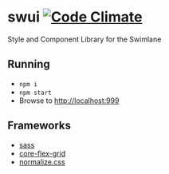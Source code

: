 # swui [![Code Climate](https://codeclimate.com/github/swimlane/swui/badges/gpa.svg)](https://codeclimate.com/github/swimlane/style-guide)
Style and Component Library for the Swimlane

## Running
- `npm i`
- `npm start`
- Browse to [http://localhost:999](http://localhost:9999)

## Frameworks
- [sass](http://sass-lang.com/documentation/file.SASS_REFERENCE.html)
- [core-flex-grid](https://splintercode.github.io/core-flex-grid/)
- [normalize.css](https://necolas.github.io/normalize.css/)
